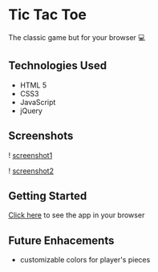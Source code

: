 # Tic Tac Toe

The classic game but for your browser 💻

## Technologies Used
- HTML 5
- CSS3
- JavaScript
- jQuery


## Screenshots
! [screenshot1]()

! [screenshot2]()


## Getting Started

[Click here](#) to see the app in your browser


## Future Enhacements
- customizable colors for player's pieces
